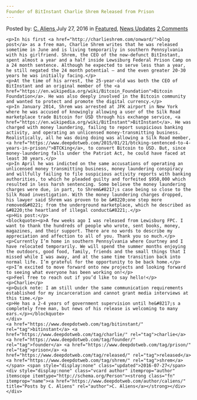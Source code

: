 ```yaml
---
Founder of BitInstant Charlie Shrem Released from Prison
---
```

<article class="post-listing post-14925 post type-post status-publish format-standard has-post-thumbnail hentry  tag-bitinstant tag-charlie tag-founder tag-prison tag-released tag-shrem">
    <div class="post-inner">
        <span>Posted by: <a href="https://www.deepdotweb.com/author/caliens/" title="">C. Aliens </a></span>
    <span>July 27, 2016</span>
    <span>in <a href="https://www.deepdotweb.com/category/deepdot-news/" rel="category tag">Featured</a>, <a href="https://www.deepdotweb.com/category/news-updates/" rel="category tag">News Updates</a></span>
    <span><a href="https://www.deepdotweb.com/2016/07/27/founder-bitinstant-charlie-shrem-released-prison/#comments">2 Comments</a></span>
    </p>
    <div class="clear"></div>
    
    <p>In his first <a href="http://charlieshrem.com/onward/">blog post</a> as a free man, Charlie Shrem writes that he was released sometime in June and is living temporarily in southern Pennsylvania with his girlfriend. Shrem, the CEO of the now-defunct BitInstant, spent almost a year and a half inside Lewsiburg Federal Prison Camp on a 24 month sentence. Although he expected to serve less than a year, he still negated the 24 month potential – and the even greater 20-30 years he was initially facing.</p>
    <p>At the time of his arrest, the 25-year-old was both the CEO of BitInstant and an original member of the <a href="https://en.wikipedia.org/wiki/Bitcoin_Foundation">Bitcoin Foundation</a>. He was also deeply involved in the Bitcoin community and wanted to protect and promote the digital currency.</p>
    <p>In January 2014, Shrem was arrested at JFK airport in New York where he was accused of knowingly allowing a user of the Silk Road marketplace trade Bitcoin for USD through his exchange service, <a href="https://en.wikipedia.org/wiki/BitInstant">BitInstant</a>. He was charged with money laundering, failing to report suspicious banking activity, and operating an unlicensed money-transmitting business. Realistically, all he was doing doing was allowing a Silk Road member, <a href="https://www.deepdotweb.com/2015/01/21/btcking-sentenced-to-4-years-in-prison/">BTCKing</a>, to convert Bitcoin to USD. But, since money-laundering falls under the Patriot Act, he could have faced at least 30 years.</p>
    <p>In April he was indicted on the same accusations of operating an unlicensed money transmitting business, money laundering conspiracy and willfully failing to file suspicious activity reports with banking authorities, to which he pleaded guilty and forfeited $950,000 which resulted in less harsh sentencing. Some believe the money laundering charges were due, in part, to Shrem&#8217;s case being so close to the Silk Road investigation. With the money laundering charges dropped, his lawyer said Shrem was proven to be &#8220;one step more removed&#8221; from the underground marketplace, which he described as &#8220;the heartland of illegal conduct&#8221;.</p>
    <p>His post:</p>
    <blockquote><p>A few weeks ago I was released from Lewisburg FPC. I want to thank the hundreds of people who wrote, sent books, money, magazines, and their support. There are no words to describe my appreciation and affection to all of you. Thank you so much.</p>
    <p>Currently I’m home in southern Pennsylvania where Courtney and I have relocated temporarily. We will spend the summer months enjoying the outdoors, good food, family, friends and the small things that I missed while I was away, and at the same time transition back into normal life. I’m grateful for the opportunity to be back home.</p>
    <p>I’m excited to move forward onto new projects and looking forward to seeing what everyone has been working on!</p>
    <p>Feel free to reach out if you’d like to say hello!</p>
    <p>Charlie</p>
    <p>Quick note: I am still under the same communication requirements established for my incarceration and cannot grant media interviews at this time.</p>
    <p>He has a 2-4 years of government supervision until he&#8217;s a completely free man, but news of his release is welcoming to many ears.</p></blockquote>
    </div>
    <a href="https://www.deepdotweb.com/tag/bitinstant/" rel="tag">bitinstant</a> <a href="https://www.deepdotweb.com/tag/charlie/" rel="tag">charlie</a> <a href="https://www.deepdotweb.com/tag/founder/" rel="tag">founder</a> <a href="https://www.deepdotweb.com/tag/prison/" rel="tag">prison</a> <a href="https://www.deepdotweb.com/tag/released/" rel="tag">released</a> <a href="https://www.deepdotweb.com/tag/shrem/" rel="tag">shrem</a></span> <span style="display:none" class="updated">2016-07-27</span>
    <div style="display:none" class="vcard author" itemprop="author" itemscope itemtype="http://schema.org/Person"><strong class="fn" itemprop="name"><a href="https://www.deepdotweb.com/author/caliens/" title="Posts by C. Aliens" rel="author">C. Aliens</a></strong></div>
    </div>
</article>

